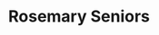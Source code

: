 ---
title: Rosemary Seniors
phone: (408) 606-8098
website: http://www.fpiliving.com/san-jose-folsom/rosemary-senior-multi-family-apartment-management/
management: FPI Management Inc.
location: "San Jose"
tags: []
---